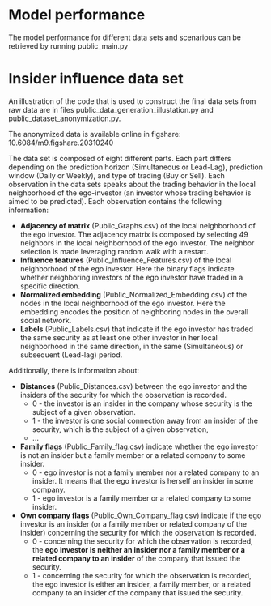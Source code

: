 # Model performance

The model performance for different data sets and scenarious can be retrieved by running public_main.py

# Insider influence data set

An illustration of the code that is used to construct the final data sets from raw data are in files public_data_generation_illustation.py and public_dataset_anonymization.py.

The anonymized data is available online in figshare: 10.6084/m9.figshare.20310240

The data set is composed of eight different parts. Each part differs depending on the prediction horizon (Simultaneous or Lead-Lag), prediction window (Daily or Weekly), and type of trading (Buy or Sell). Each observation in the data sets speaks about the trading behavior in the local neighborhood of the ego-investor (an investor whose trading behavior is aimed to be predicted). Each observation contains the following information:

* **Adjacency of matrix** (Public_Graphs.csv) of the local neighborhood of the ego investor. The adjacency matrix is composed by selecting 49 neighbors in the local neighborhood of the ego investor. The neighbor selection is made leveraging random walk with a restart.
* **Influence features** (Public_Influence_Features.csv) of the local neighborhood of the ego investor. Here the binary flags indicate whether neighboring investors of the ego investor have traded in a specific direction.
* **Normalized embedding** (Public_Normalized_Embedding.csv) of the nodes in the local neighborhood of the ego investor. Here the embedding encodes the position of neighboring nodes in the overall social network.
* **Labels** (Public_Labels.csv) that indicate if the ego investor has traded the same security as at least one other investor in her local neighborhood in the same direction, in the same (Simultaneous) or subsequent (Lead-lag) period.

Additionally, there is information about:
* **Distances** (Public_Distances.csv) between the ego investor and the insiders of the security for which the observation is recorded.
    * 0 - the investor is an insider in the company whose security is the subject of a given observation.
    * 1 - the investor is one social connection away from an insider of the security, which is the subject of a given observation,
    * ...
* **Family flags** (Public_Family_flag.csv) indicate whether the ego investor is not an insider but a family member or a related company to some insider.
    * 0 - ego investor is not a family member nor a related company to an insider. It means that the ego investor is herself an insider in some company.
    * 1 - ego investor is a family member or a related company to some insider.
* **Own company flags** (Public_Own_Company_flag.csv) indicate if the ego investor is an insider (or a family member or related company of the insider) concerning the security for which the observation is recorded.
    * 0 - concerning the security for which the observation is recorded, the **ego investor is neither an insider nor a family member or a related company to an insider** of the company that issued the security.
    * 1 - concerning the security for which the observation is recorded, the ego investor is either an insider, a family member, or a related company to an insider of the company that issued the security.
